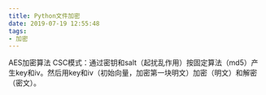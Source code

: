 ```yaml
---
title: Python文件加密
date: 2019-07-19 12:55:48
tags:
- 加密
---
```

AES加密算法 CSC模式：通过密钥和salt（起扰乱作用）按固定算法（md5）产生key和iv。然后用key和iv（初始向量，加密第一块明文）加密（明文）和解密（密文）。